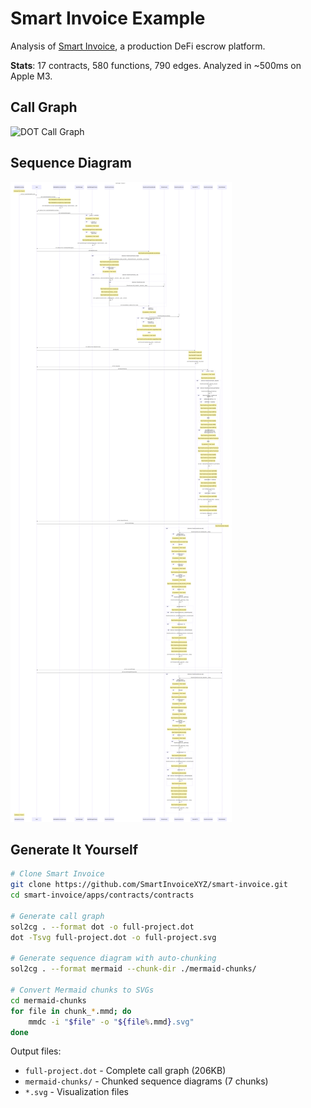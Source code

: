 # Smart Invoice Example

Analysis of [Smart Invoice](https://github.com/SmartInvoiceXYZ/smart-invoice.git), a production DeFi escrow platform.

**Stats**: 17 contracts, 580 functions, 790 edges. Analyzed in ~500ms on Apple M3.

## Call Graph

![DOT Call Graph](../assets/call-graph.svg)

## Sequence Diagram

![Mermaid Sequence Diagram](../assets/sequence-diagram.svg)

## Generate It Yourself

```bash
# Clone Smart Invoice
git clone https://github.com/SmartInvoiceXYZ/smart-invoice.git
cd smart-invoice/apps/contracts/contracts

# Generate call graph
sol2cg . --format dot -o full-project.dot
dot -Tsvg full-project.dot -o full-project.svg

# Generate sequence diagram with auto-chunking
sol2cg . --format mermaid --chunk-dir ./mermaid-chunks/

# Convert Mermaid chunks to SVGs
cd mermaid-chunks
for file in chunk_*.mmd; do
    mmdc -i "$file" -o "${file%.mmd}.svg"
done
```

Output files:
- `full-project.dot` - Complete call graph (206KB)
- `mermaid-chunks/` - Chunked sequence diagrams (7 chunks)
- `*.svg` - Visualization files